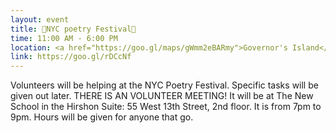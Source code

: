 ```yaml
---
layout: event
title: 📝NYC poetry Festival📝 
time: 11:00 AM - 6:00 PM
location: <a href="https://goo.gl/maps/gWmm2eBARmy">Governor's Island</a>, Manhattan
link: https://goo.gl/rDCcNf
---
```

Volunteers will be helping at the NYC Poetry Festival. Specific tasks will be given out later.
THERE IS AN VOLUNTEER MEETING! It will be at The New School in the Hirshon Suite: 55 West 13th Street, 2nd floor. It is from 7pm to 9pm. Hours will be given for anyone that go.
